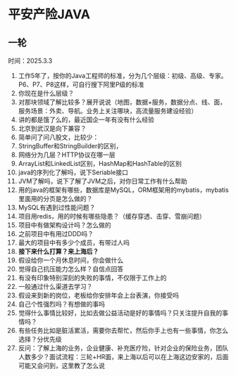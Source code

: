 # 平安产险JAVA

## 一轮

时间：2025.3.3

1. 工作5年了，按你的Java工程师的标准，分为几个层级：初级、高级、专家。P6、P7、P8这样，可自行搜下阿里P级的标准
2. 你现在是什么层级？
3. 对那块领域了解比较多？展开说说（地图，数据+服务，数据分点、线、面，服务场景：外卖、导航。业务上关注哪块，高流量服务建设经验）
4. 讲的都是饿了么的，最近国企一年有没有什么经验
5. 北京到武汉是向下兼容？
6. 简单问了问八股文，比较少：
7. StringBuffer和StringBuilder的区别，
8. 网络分为几层？HTTP协议在哪一层
9. ArrayList和LinkedList区别，HashMap和HashTable的区别
10. java的序列化了解吗，说下Seriable接口
11. JVM了解吗，说下了解了JVM之后，对你日常工作有什么帮助
12. 用的java的框架有哪些，数据库是MySQL，ORM框架用的mybatis，mybatis里面用的分页是怎么做的？
13. MySQL有遇到过性能问题？
14. 项目用redis，用的时候有哪些隐患？（缓存穿透、击穿、雪崩问题）
15. 项目中有做架构设计吗？怎么做的
16. 之前项目中有用过DDD吗？
17. 最大的项目中有多少个成员，有带过人吗
18. **接下来什么打算？来上海后？**
19. 假设给你一个月休息时间，你会做什么
20. 觉得自己抗压能力怎么样？自信点回答
21. 有没有印象特别深刻的失败的事情，不仅限于工作上的
22. 一般通过什么渠道去学习？
23. 假设来到新的岗位，老板给你安排年会上台表演，你接受吗
24. 自己个性强烈吗？有想做的事吗
25. 觉得什么事情比较好，比如去做公益活动是好的事情吗？只关注提升自我的事情吗？
26. 有些任务比如是脏活累活，需要你去帮忙，然后你手上也有一些事情，你怎么选择？分优先级
27. 反问：了解上海的业务，企业健康、补充医疗险，针对企业的保险业务，团队人数多少？面试流程：三轮+HR面，来上海以后可以在上海这边安家的，后面可能又会问到，这里教了怎么说
































